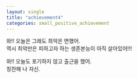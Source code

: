 ```yaml
---
layout: single
title: "achievement4"
categories: small_positive_achievement
---
```


와!! 오늘은 그래도 최악은 면했어.<br/>
역시 최악만은 피하고자 하는 생존본능이 아직 살아있어!!!<br/>


와!! 오늘도 포기하지 않고 출근을 했어. <br/>
칭찬해 나 자신.<br/>
